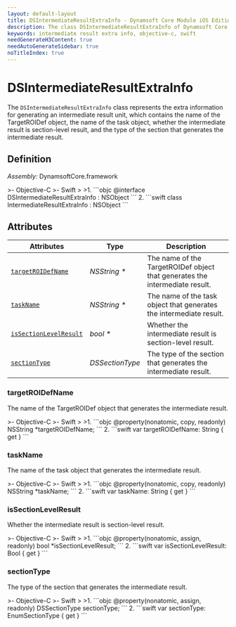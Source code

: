 ```yaml
---
layout: default-layout
title: DSIntermediateResultExtraInfo - Dynamsoft Core Module iOS Edition API Reference
description: The class DSIntermediateResultExtraInfo of Dynamsoft Core Module represents the extra information for generating an intermediate result unit, which contains the name of the TargetROIDef object, the name of the task object, whether the intermediate result is section-level result, and the type of the section that generates the intermediate result.
keywords: intermediate result extra info, objective-c, swift
needGenerateH3Content: true
needAutoGenerateSidebar: true
noTitleIndex: true
---
```


# DSIntermediateResultExtraInfo

The `DSIntermediateResultExtraInfo` class represents the extra information for generating an intermediate result unit, which contains the name of the TargetROIDef object, the name of the task object, whether the intermediate result is section-level result, and the type of the section that generates the intermediate result.

## Definition

*Assembly:* DynamsoftCore.framework

<div class="sample-code-prefix"></div>
>- Objective-C
>- Swift
>
>1. 
```objc
@interface DSIntermediateResultExtraInfo : NSObject
```
2. 
```swift
class IntermediateResultExtraInfo : NSObject
```

## Attributes

| Attributes | Type | Description |
| ---------- | ---- | ----------- |
| [`targetROIDefName`](#targetroidefname) | *NSString \** | The name of the TargetROIDef object that generates the intermediate result. |
| [`taskName`](#taskname) | *NSString \** | The name of the task object that generates the intermediate result. |
| [`isSectionLevelResult`](#issectionlevelresult) | *bool \** | Whether the intermediate result is section-level result. |
| [`sectionType`](#sectiontype) | *DSSectionType* | The type of the section that generates the intermediate result. |

### targetROIDefName

The name of the TargetROIDef object that generates the intermediate result.

<div class="sample-code-prefix"></div>
>- Objective-C
>- Swift
>
>1. 
```objc
@property(nonatomic, copy, readonly) NSString *targetROIDefName;
```
2. 
```swift
var targetROIDefName: String { get }
```

### taskName

The name of the task object that generates the intermediate result.

<div class="sample-code-prefix"></div>
>- Objective-C
>- Swift
>
>1. 
```objc
@property(nonatomic, copy, readonly) NSString *taskName;
```
2. 
```swift
var taskName: String { get }
```

### isSectionLevelResult

Whether the intermediate result is section-level result.

<div class="sample-code-prefix"></div>
>- Objective-C
>- Swift
>
>1. 
```objc
@property(nonatomic, assign, readonly) bool *isSectionLevelResult;
```
2. 
```swift
var isSectionLevelResult: Bool { get }
```

### sectionType

The type of the section that generates the intermediate result.

<div class="sample-code-prefix"></div>
>- Objective-C
>- Swift
>
>1. 
```objc
@property(nonatomic, assign, readonly) DSSectionType sectionType;
```
2. 
```swift
var sectionType: EnumSectionType { get }
```
